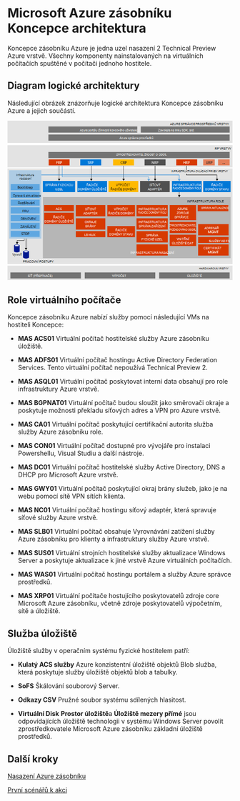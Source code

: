 <properties
    pageTitle="Architektura Microsoft Azure zásobníku doklad o koncept (Koncepce) | Microsoft Azure"
    description="Zobrazení Microsoft Azure zásobníku Koncepce architektury."
    services="azure-stack"
    documentationCenter=""
    authors="heathl17"
    manager="byronr"
    editor=""/>

<tags
    ms.service="azure-stack"
    ms.workload="na"
    ms.tgt_pltfrm="na"
    ms.devlang="na"
    ms.topic="article"
    ms.date="10/25/2016"
    ms.author="helaw"/>

# <a name="microsoft-azure-stack-poc-architecture"></a>Microsoft Azure zásobníku Koncepce architektura

Koncepce zásobníku Azure je jedna uzel nasazení 2 Technical Preview Azure vrstvě. Všechny komponenty nainstalovaných na virtuálních počítačích spuštěné v počítači jednoho hostitele. 

## <a name="logical-architecture-diagram"></a>Diagram logické architektury
Následující obrázek znázorňuje logické architektura Koncepce zásobníku Azure a jejich součástí.

![](media/azure-stack-architecture/image1.png)


## <a name="virtual-machine-roles"></a>Role virtuálního počítače
Koncepce zásobníku Azure nabízí služby pomocí následující VMs na hostiteli Koncepce:

 - **MAS ACS01** Virtuální počítač hostitelské služby Azure zásobníku úložiště.

 - **MAS ADFS01** Virtuální počítač hostingu Active Directory Federation Services.  Tento virtuální počítač nepoužívá Technical Preview 2.  

 - **MAS ASQL01**  Virtuální počítač poskytovat interní data obsahují pro role infrastruktury Azure vrstvě.  

 - **MAS BGPNAT01** Virtuální počítač budou sloužit jako směrovači okraje a poskytuje možnosti překladu síťových adres a VPN pro Azure vrstvě.

 - **MAS CA01** Virtuální počítač poskytující certifikační autorita služba služby Azure zásobníku role.

 - **MAS CON01** Virtuální počítač dostupné pro vývojáře pro instalaci Powershellu, Visual Studiu a další nástroje.

 - **MAS DC01** Virtuální počítač hostitelské služby Active Directory, DNS a DHCP pro Microsoft Azure vrstvě.

 - **MAS GWY01** Virtuální počítač poskytující okraj brány služeb, jako je na webu pomocí sítě VPN sítích klienta.

 - **MAS NC01**  Virtuální počítač hostingu síťový adaptér, která spravuje síťové služby Azure vrstvě.  

 - **MAS SLB01**  Virtuální počítač obsahuje Vyrovnávání zatížení služby Azure zásobníku pro klienty a infrastruktury služby Azure vrstvě.  

 - **MAS SUS01**  Virtuální strojních hostitelské služby aktualizace Windows Server a poskytuje aktualizace k jiné vrstvě Azure virtuálních počítačích.

 - **MAS WAS01**  Virtuální počítač hostingu portálem a služby Azure správce prostředků.

 - **MAS XRP01** Virtuální počítače hostujícího poskytovatelů zdroje core Microsoft Azure zásobníku, včetně zdroje poskytovatelů výpočetním, sítě a úložiště.

## <a name="storage-services"></a>Služba úložiště
Úložiště služby v operačním systému fyzické hostitelem patří:

 - **Kulatý ACS služby** Azure konzistentní úložiště objektů Blob služba, která poskytuje služby úložiště objektů blob a tabulky.

 - **SoFS** Škálování souborový Server.

 - **Odkazy CSV** Pružné soubor systému sdílených hlasitost.

 - **Virtuální Disk** **Prostor úložiště**a **Úložiště mezery přímé** jsou odpovídajících úložiště technologii v systému Windows Server povolit zprostředkovatele Microsoft Azure zásobníku základní úložiště prostředků.

## <a name="next-steps"></a>Další kroky

[Nasazení Azure zásobníku](azure-stack-deploy.md)

[První scénářů k akci](azure-stack-first-scenarios.md)


